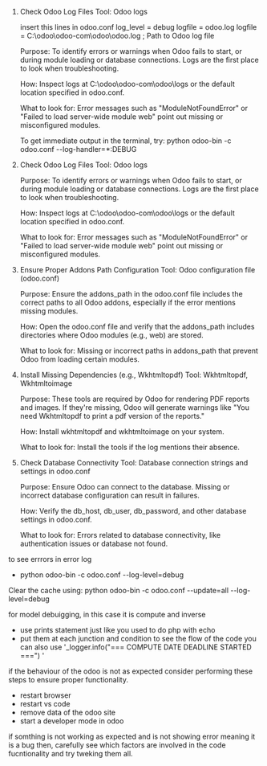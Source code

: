 1. Check Odoo Log Files
    Tool: Odoo logs

    insert this lines in odoo.conf
        log_level = debug
        logfile = odoo.log
        logfile = C:\odoo\odoo-com\odoo\odoo.log  ; Path to Odoo log file


    Purpose: To identify errors or warnings when Odoo fails to start, or during module loading or database connections. Logs are the first place to look when troubleshooting.

    How: Inspect logs at C:\odoo\odoo-com\odoo\logs or the default location specified in odoo.conf.

    What to look for: Error messages such as "ModuleNotFoundError" or "Failed to load server-wide module web" point out missing or misconfigured modules.

    To get immediate output in the terminal, try:
        python odoo-bin -c odoo.conf --log-handler=*:DEBUG

2. Check Odoo Log Files
    Tool: Odoo logs

    Purpose: To identify errors or warnings when Odoo fails to start, or during module loading or database connections. Logs are the first place to look when troubleshooting.
    
    How: Inspect logs at C:\odoo\odoo-com\odoo\logs or the default location specified in odoo.conf.
    
    What to look for: Error messages such as "ModuleNotFoundError" or "Failed to load server-wide module web" point out missing or misconfigured modules.

3. Ensure Proper Addons Path Configuration
    Tool: Odoo configuration file (odoo.conf)

    Purpose: Ensure the addons_path in the odoo.conf file includes the correct paths to all Odoo addons, especially if the error mentions missing modules.

    How: Open the odoo.conf file and verify that the addons_path includes directories where Odoo modules (e.g., web) are stored.

    What to look for: Missing or incorrect paths in addons_path that prevent Odoo from loading certain modules.

5. Install Missing Dependencies (e.g., Wkhtmltopdf)
    Tool: Wkhtmltopdf, Wkhtmltoimage

    Purpose: These tools are required by Odoo for rendering PDF reports and images. If they're missing, Odoo will generate warnings like "You need Wkhtmltopdf to print a pdf version of the reports."

    How: Install wkhtmltopdf and wkhtmltoimage on your system.

    What to look for: Install the tools if the log mentions their absence.

9. Check Database Connectivity
    Tool: Database connection strings and settings in odoo.conf

    Purpose: Ensure Odoo can connect to the database. Missing or incorrect database configuration can result in failures.
    
    How: Verify the db_host, db_user, db_password, and other database settings in odoo.conf.
    
    What to look for: Errors related to database connectivity, like authentication issues or database not found.


to see errrors in error log
-   python odoo-bin -c odoo.conf --log-level=debug

Clear the cache using:
    python odoo-bin -c odoo.conf --update=all --log-level=debug

for model debuigging, in this case it is compute and inverse
- use prints statement just like you used to do php with echo
- put them at each junction and condition to see the flow of the code
you can also use '_logger.info("=== COMPUTE DATE DEADLINE STARTED ===")
' 

if the behaviour of the odoo is not as expected consider performing these steps to ensure proper functionality.
- restart browser
- restart vs code
- remove data of the odoo site
- start a developer mode in odoo

if somthing is not working as expected and is not showing error meaning it is a bug then, carefully see which factors are involved in the code fucntionality and try tweking them all.